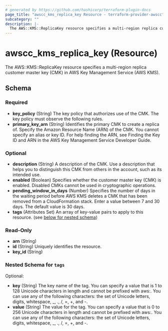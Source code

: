 ```yaml
---
# generated by https://github.com/hashicorp/terraform-plugin-docs
page_title: "awscc_kms_replica_key Resource - terraform-provider-awscc"
subcategory: ""
description: |-
  The AWS::KMS::ReplicaKey resource specifies a multi-region replica customer master key (CMK) in AWS Key Management Service (AWS KMS).
---
```


# awscc_kms_replica_key (Resource)

The AWS::KMS::ReplicaKey resource specifies a multi-region replica customer master key (CMK) in AWS Key Management Service (AWS KMS).



<!-- schema generated by tfplugindocs -->
## Schema

### Required

- **key_policy** (String) The key policy that authorizes use of the CMK. The key policy must observe the following rules.
- **primary_key_arn** (String) Identifies the primary CMK to create a replica of. Specify the Amazon Resource Name (ARN) of the CMK. You cannot specify an alias or key ID. For help finding the ARN, see Finding the Key ID and ARN in the AWS Key Management Service Developer Guide.

### Optional

- **description** (String) A description of the CMK. Use a description that helps you to distinguish this CMK from others in the account, such as its intended use.
- **enabled** (Boolean) Specifies whether the customer master key (CMK) is enabled. Disabled CMKs cannot be used in cryptographic operations.
- **pending_window_in_days** (Number) Specifies the number of days in the waiting period before AWS KMS deletes a CMK that has been removed from a CloudFormation stack. Enter a value between 7 and 30 days. The default value is 30 days.
- **tags** (Attributes Set) An array of key-value pairs to apply to this resource. (see [below for nested schema](#nestedatt--tags))

### Read-Only

- **arn** (String)
- **id** (String) Uniquely identifies the resource.
- **key_id** (String)

<a id="nestedatt--tags"></a>
### Nested Schema for `tags`

Optional:

- **key** (String) The key name of the tag. You can specify a value that is 1 to 128 Unicode characters in length and cannot be prefixed with aws:. You can use any of the following characters: the set of Unicode letters, digits, whitespace, _, ., /, =, +, and -.
- **value** (String) The value for the tag. You can specify a value that is 0 to 256 Unicode characters in length and cannot be prefixed with aws:. You can use any of the following characters: the set of Unicode letters, digits, whitespace, _, ., /, =, +, and -.


